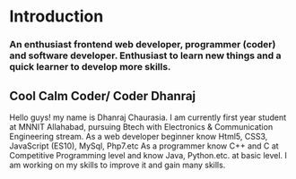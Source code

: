 # Introduction
### An enthusiast frontend web developer, programmer (coder) and software developer. Enthusiast to learn new things and a quick learner to develop more skills.
## Cool Calm Coder/ Coder Dhanraj
Hello guys! my name is Dhanraj Chaurasia. I am currently first year student at MNNIT Allahabad, pursuing Btech with Electronics & Communication Engineering stream. As a web developer beginner know Html5, CSS3, JavaScript (ES10), MySql, Php7.etc As a programmer know C++ and C at Competitive Programming level and know Java, Python.etc. at basic level. I am working on my skills to improve it and gain many skills.
